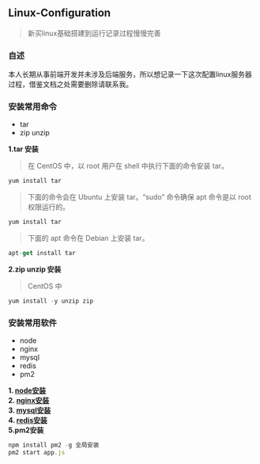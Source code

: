 ## Linux-Configuration
>新买linux基础搭建到运行记录过程慢慢完善
### 自述
本人长期从事前端开发并未涉及后端服务，所以想记录一下这次配置linux服务器过程，借鉴文档之处需要删除请联系我。
### 安装常用命令
* tar
* zip unzip

**1.tar 安装**  
>在 CentOS 中，以 root 用户在 shell 中执行下面的命令安装 tar。

```js
yum install tar
```
>下面的命令会在 Ubuntu 上安装 tar。“sudo” 命令确保 apt 命令是以 root 权限运行的。

```js
yum install tar
```
>下面的 apt 命令在 Debian 上安装 tar。

```js
apt-get install tar
```
**2.zip unzip 安装**  
> CentOS 中

```js
yum install -y unzip zip
```

### 安装常用软件
* node  
* nginx  
* mysql  
* redis  
* pm2  

**1. [node安装](https://github.com/wangQiaoBrother/Linux-Configuration/issues/1)**  
**2. [nginx安装](https://github.com/wangQiaoBrother/Linux-Configuration/issues/2)**  
**3. [mysql安装](https://github.com/wangQiaoBrother/Linux-Configuration/issues/3)**   
**4. [redis安装](https://github.com/wangQiaoBrother/Linux-Configuration/issues/4)**  
**5.pm2安装**
```js
npm install pm2 -g 全局安装
pm2 start app.js 
```
  
